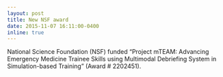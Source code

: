 ```yaml
---
layout: post
title: New NSF award
date: 2015-11-07 16:11:00-0400
inline: true
---
```


National Science Foundation (NSF) funded “Project mTEAM: Advancing Emergency Medicine Trainee Skills using Multimodal Debriefing System in Simulation-based Training” (Award # 2202451).

